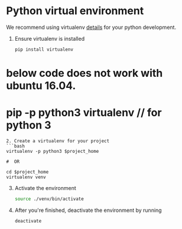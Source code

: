 # Python virtual environment

We recommend using virtualenv [details](http://docs.python-guide.org/en/latest/dev/virtualenvs/) for your python development. 
 
1. Ensure virtualenv is installed
   ```bash
   pip install virtualenv

 # below code does not work with ubuntu 16.04.
 # pip -p python3 virtualenv // for python 3
 
 
   ```
2. Create a virtualenv for your project
   ```bash
   virtualenv -p python3 $project_home
   
 #  OR
   
   cd $project_home
   virtualenv venv
   ```

3. Activate the environment
   ```bash
   source ./venv/bin/activate
   ```
4. After you're finished, deactivate the environment by running
   ```bash
   deactivate
   ```
